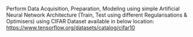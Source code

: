 Perform Data Acquisition, Preparation, Modeling using simple Artificial Neural Network Architecture (Train, Test using different Regularisations & Optimisers) using CIFAR Dataset available in below location: <br>
https://www.tensorflow.org/datasets/catalog/cifar10
